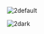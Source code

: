 
![2default](https://github.com/user-attachments/assets/adac8576-2897-4d8f-9dd7-7b4da8b8dfbb)

![2dark](https://github.com/user-attachments/assets/421a6a97-501a-4d4f-8d7c-f049d5dd78ff)

